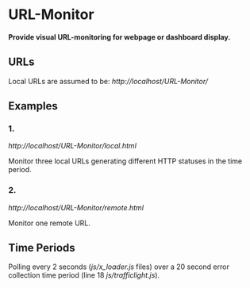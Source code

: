 
# URL-Monitor


#### Provide visual URL-monitoring for webpage or dashboard display.


## URLs

Local URLs are assumed to be: *http://localhost/URL-Monitor/*



## Examples

### 1.

*http://localhost/URL-Monitor/local.html*

Monitor three local URLs generating different HTTP statuses in the time period.


### 2.

*http://localhost/URL-Monitor/remote.html*

Monitor one remote URL.


## Time Periods

Polling every 2 seconds (*js/x_loader.js* files) over a 20 second error collection time period (line 18 *js/trafficlight.js*).
